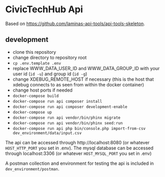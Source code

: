 # CivicTechHub Api

Based on https://github.com/laminas-api-tools/api-tools-skeleton.

## development

* clone this repository
* change directory to repository root
* `cp .env.template .env`
* replace WWW_DATA_USER_ID and WWW_DATA_GROUP_ID with your user id (`id -u`) and group id (`id -g`)
* change XDEBUG_REMOTE_HOST if necessary (this is the host that xdebug connects to as seen from within the docker container)
* change host ports if needed
* `docker-compose build`
* `docker-compose run api composer install`
* `docker-compose run api composer development-enable`
* `docker-compose up`
* `docker-compose run api vendor/bin/phinx migrate`
* `docker-compose run api vendor/bin/phinx seed:run`
* `docker-compose run api php bin/console.php import-from-csv dev_environment/data/input.csv`

The api can be accessed through http://localhost:8080 (or whatever `HOST_HTTP_PORT` you set in .env).
The mysql database can be accessed through localhost:3306 (or whatever `HOST_MYSQL_PORT` you set in .env)

A postman collection and environment for testing the api is included in `dev_environment/postman`.
  